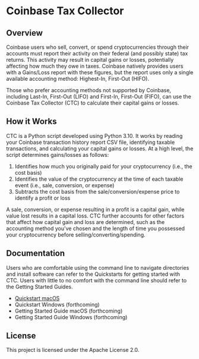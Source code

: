 # Coinbase Tax Collector

## Overview

Coinbase users who sell, convert, or spend cryptocurrencies through their accounts must report their activity on their federal (and possibly state) tax returns. This activity may result in capital gains or losses, potentially affecting how much they owe in taxes. Coinbase natively provides users with a Gains/Loss report with these figures, but the report uses only a single available accounting method: Highest-In, First-Out (HIFO).

Those who prefer accounting methods not supported by Coinbase, including Last-In, First-Out (LIFO) and First-In, First-Out (FIFO), can use the Coinbase Tax Collector (CTC) to calculate their capital gains or losses. 

## How it Works

CTC is a Python script developed using Python 3.10. It works by reading your Coinbase transaction history report CSV file, identifying taxable transactions, and calculating your capital gains or losses. At a high level, the script determines gains/losses as follows: 

1. Identifies how much you originally paid for your cryptocurrency (i.e., the cost basis)
2. Identifies the value of the cryptocurrency at the time of each taxable event (i.e., sale, conversion, or expense) 
3. Subtracts the cost basis from the sale/conversion/expense price to identify a profit or loss

A sale, conversion, or expense resulting in a profit is a capital gain, while value lost results in a capital loss. CTC further accounts for other factors that affect how capital gain and loss are determined, such as the accounting method you've chosen and the length of time you possessed your cryptocurrency before selling/converting/spending. 

## Documentation

Users who are comfortable using the command line to navigate directories and install software can refer to the Quickstarts for getting started with CTC. Users with little to no comfort with the command line should refer to the Getting Started Guides.

- <a href="./documentation/quick-start.md" target="_blank" rel="noopener noreferrer">Quickstart macOS</a> 
- Quickstart Windows (forthcoming)
- Getting Started Guide macOS (forthcoming)
- Getting Started Guide Windows (forthcoming)

## License

This project is licensed under the Apache License 2.0.